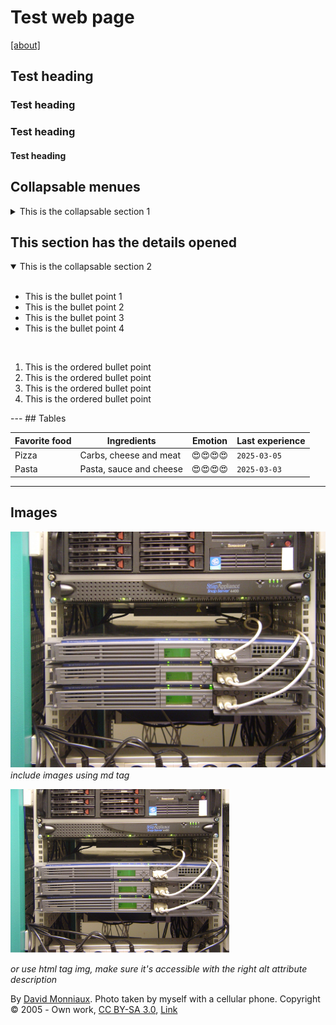
# Test web page
[ \[about\]](about.md)
## Test heading

### Test heading

### Test heading

#### Test heading

## Collapsable menues

<div style="background-color: 'pink'"> 
<details>
<summary>This is the collapsable section 1 </summary>
In this section you will find all of the materials that relate to the section 1
<p>This is some text after the heading with links <a href="#">This is a link</a></p>
  <img src="./assets/Paris_servers_DSC00190.jpg" width="350" title="hover text" alt="Image depicting the server rack, it has lots of equipment mounted in the rack: hard disks, network equipment, and other components that are interlinked with cables. At the very bottom we see the power strip with lots of plugs.">

*or use html tag img, make sure it's accessible with the right alt attribute description*

<quote>By <a href="//commons.wikimedia.org/wiki/User:David.Monniaux" title="User:David.Monniaux">David Monniaux</a>. Photo taken by myself with a cellular phone. Copyright © 2005 - <span class="int-own-work" lang="en">Own work</span>, <a href="http://creativecommons.org/licenses/by-sa/3.0/" title="Creative Commons Attribution-Share Alike 3.0">CC BY-SA 3.0</a>, <a href="https://commons.wikimedia.org/w/index.php?curid=90708">Link</a></quote>
</details>
<h2>This section has the details opened</h2>
<details open> 
<summary>This is the collapsable section 2 </summary>
<br />
<ul>
    <li>This is the bullet point 1</li>
    <li>This is the bullet point 2</li>
    <li>This is the bullet point 3</li>
    <li>This is the bullet point 4</li>
</ul>
<br />
<ol>
    <li>This is the ordered bullet point</li>
    <li>This is the ordered bullet point</li>
    <li>This is the ordered bullet point</li>
    <li>This is the ordered bullet point</li>
</ol>
</details>
---
## Tables

| Favorite food      | Ingredients      | Emotion      | Last experience     |
| ------------- | ------------- |---------------| -------------|
| Pizza | Carbs, cheese and meat | 😍😍😍😍 | `2025-03-05`|  
| Pasta  | Pasta, sauce and cheese | 😍😍😍😍 | `2025-03-03`| 

---
## Images

![alt text](./assets/Paris_servers_DSC00190.jpg) *include images using md tag*

  <img src="./assets/Paris_servers_DSC00190.jpg" width="350" title="hover text" alt="Image depicting the server rack, it has lots of equipment mounted in the rack: hard disks, network equipment, and other components that are interlinked with cables. At the very bottom we see the power strip with lots of plugs.">

*or use html tag img, make sure it's accessible with the right alt attribute description*

<quote>By <a href="//commons.wikimedia.org/wiki/User:David.Monniaux" title="User:David.Monniaux">David Monniaux</a>. Photo taken by myself with a cellular phone. Copyright © 2005 - <span class="int-own-work" lang="en">Own work</span>, <a href="http://creativecommons.org/licenses/by-sa/3.0/" title="Creative Commons Attribution-Share Alike 3.0">CC BY-SA 3.0</a>, <a href="https://commons.wikimedia.org/w/index.php?curid=90708">Link</a></quote>
</div>